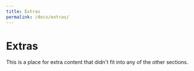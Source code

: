 ```yaml
---
title: Extras
permalink: /docs/extras/
---
```


# Extras

This is a place for extra content that didn't fit into any of the other sections.
